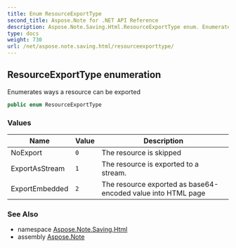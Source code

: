 ```yaml
---
title: Enum ResourceExportType
second_title: Aspose.Note for .NET API Reference
description: Aspose.Note.Saving.Html.ResourceExportType enum. Enumerates ways a resource can be exported
type: docs
weight: 730
url: /net/aspose.note.saving.html/resourceexporttype/
---
```

## ResourceExportType enumeration

Enumerates ways a resource can be exported

```csharp
public enum ResourceExportType
```

### Values

| Name | Value | Description |
| --- | --- | --- |
| NoExport | `0` | The resource is skipped |
| ExportAsStream | `1` | The resource is exported to a stream. |
| ExportEmbedded | `2` | The resource exported as base64-encoded value into HTML page |

### See Also

* namespace [Aspose.Note.Saving.Html](../../aspose.note.saving.html/)
* assembly [Aspose.Note](../../)


